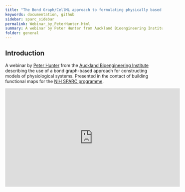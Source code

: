 ```yaml
---
title: "The Bond Graph/CellML approach to formulating physically based models"
keywords: documentation, github
sidebar: sparc_sidebar
permalink: Webinar_by_PeterHunter.html
summary: A webinar by Peter Hunter from Auckland Bioengineering Institute describing the Bond Graph/CellML approach to formulating physically based models.
folder: general
---
```


## Introduction
A webinar by [Peter Hunter](https://unidirectory.auckland.ac.nz/profile/phun025) from the [Auckland Bioengineering Institute](https://www.auckland.ac.nz/en/abi.html) describing the use of a bond graph-based approach for constructing models of physiological systems. Presented in the contact of building functional maps for the [NIH SPARC programme](https://commonfund.nih.gov/sparc). 

<iframe width="560" height="315" src="https://www.youtube.com/embed/dUUsIcSLaew?start=16" frameborder="0" allow="accelerometer; autoplay; encrypted-media; gyroscope; picture-in-picture" allowfullscreen></iframe>

